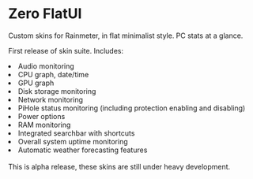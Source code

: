 # Zero FlatUI
Custom skins for Rainmeter, in flat minimalist style. 
PC stats at a glance. 

First release of skin suite. Includes:

<li>Audio monitoring</li>
<li>CPU graph, date/time</li>
<li>GPU graph</li>
<li>Disk storage monitoring</li>
<li>Network monitoring</li>
<li>PiHole status monitoring (including protection enabling and disabling)</li>
<li>Power options</li>
<li>RAM monitoring</li>
<li>Integrated searchbar with shortcuts</li>
<li>Overall system uptime monitoring</li>
<li>Automatic weather forecasting features</li>
<br />
This is alpha release, these skins are still under heavy development.

